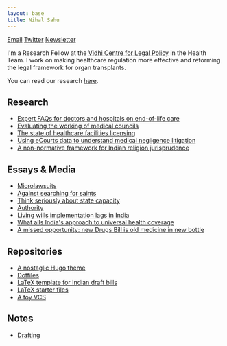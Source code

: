 ```yaml
---
layout: base
title: Nihal Sahu
---
```

[Email](mailto:nihal.sahu@vidhilegalpolicy.in) [Twitter](https://x.com/annihalated) [Newsletter](https://nihalsahu.substack.com)

I'm a Research Fellow at the [Vidhi Centre for Legal Policy](https://vidhilegalpolicy.in) in the Health Team. I work on making healthcare regulation more effective and reforming the legal framework for organ transplants.

You can read our research [here](https://vidhilegalpolicy.in/topics/health/?custom_type=research&featured=9).

## Research

*   [Expert FAQs for doctors and hospitals on end-of-life care](https://vidhilegalpolicy.in/eolctoolkit/faq)
*   [Evaluating the working of medical councils](https://vidhilegalpolicy.in/research/holding-healthcare-providers-accountable-regulating-practitioners-through-medical-councils/)
*   [The state of healthcare facilities licensing](https://vidhilegalpolicy.in/research/holding-healthcare-providers-accountable-regulation-of-healthcare-facilities/)
*   [Using eCourts data to understand medical negligence litigation](https://vidhilegalpolicy.in/research/holding-healthcare-providers-accountable-consumer-civil-and-criminal-mechanisms/)
*   [A non-normative framework for Indian religion jurisprudence](https://doi.org/10.1080/24730580.2021.1941689)

## Essays & Media

*   [Microlawsuits](https://nihalsahu.substack.com/p/microlawsuits)
*   [Against searching for saints](https://nihalsahu.substack.com/p/against-searching-for-saints)
*   [Think seriously about state capacity](https://nihalsahu.substack.com/p/think-seriously-about-state-capacity)
*   [Authority](https://nihalsahu.substack.com/p/authority)
*   [Living wills implementation lags in India](https://www.thehindu.com/opinion/op-ed/living-wills-implementation-lags-in-india/article68025071.ece)
*   [What ails India's approach to universal health coverage](https://timesofindia.indiatimes.com/india/what-ails-indias-approach-to-universal-health-coverage/articleshow/105917461.cms)
*   [A missed opportunity: new Drugs Bill is old medicine in new bottle](https://www.deccanherald.com/opinion/a-missed-opportunity-new-drugs-bill-is-old-medicine-in-new-bottle-1149178.html)

## Repositories

*   [A nostaglic Hugo theme](https://github.com/annihalated/wonk)
*   [Dotfiles](https://github.com/annihalated/dotfiles)
*   [LaTeX template for Indian draft bills](https://github.com/annihalated/indiabill)
*   [LaTeX starter files](https://github.com/annihalated/latex-starter)
*   [A toy VCS](https://github.com/annihalated/gcm)

## Notes

*   [Drafting](/drafting)
